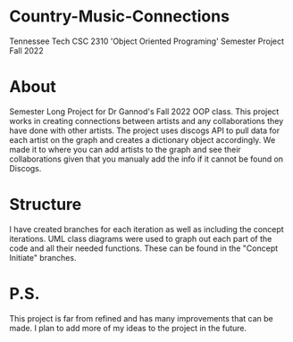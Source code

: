 # Country-Music-Connections
Tennessee Tech CSC 2310 'Object Oriented Programing' Semester Project Fall 2022

# About
Semester Long Project for Dr Gannod's Fall 2022 OOP class. This project works in 
creating connections between artists and any collaborations they have done with other
artists. The project uses discogs API to pull data for each artist on the graph and
creates a dictionary object accordingly. We made it to where you can add artists to
the graph and see their collaborations given that you manualy add the info if it cannot
be found on Discogs.

# Structure
I have created branches for each iteration as well as including the concept iterations.
UML class diagrams were used to graph out each part of the code and all their needed 
functions. These can be found in the "Concept Initiate" branches.

# P.S.
This project is far from refined and has many improvements that can be made. I plan to
add more of my ideas to the project in the future.
